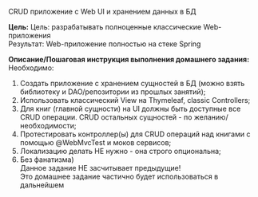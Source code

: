 CRUD приложение с Web UI и хранением данных в БД

**Цель:**
Цель: разрабатывать полноценные классические Web-приложения\
Результат: Web-приложение полностью на стеке Spring


**Описание/Пошаговая инструкция выполнения домашнего задания:**\
Необходимо:
1. Создать приложение с хранением сущностей в БД (можно взять библиотеку и DAO/репозитории из прошлых занятий);
2. Использовать классический View на Thymeleaf, classic Controllers;
3. Для книг (главной сущности) на UI должны быть доступные все CRUD операции. CRUD остальных сущностей - по желанию/необходимости;
4. Протестировать контроллер(ы) для CRUD операций над книгами с помощью @WebMvcTest и моков сервисов;
5. Локализацию делать НЕ нужно - она строго опциональна;
6. Без фанатизма)\
   Данное задание НЕ засчитывает предыдущие!\
   Это домашнее задание частично будет использоваться в дальнейшем